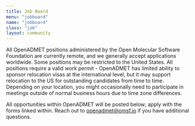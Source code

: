 ```yaml
---
title: Job Board
menu: "jobboard"
name: "jobboard"
class: "job"
layout: community
---
```

All OpenADMET positions administered by the Open Molecular Software Foundation are currently remote, and we generally accept applications worldwide. Some positions may be restricted to the United States. All positions require a valid work permit - OpenADMET has limited ability to sponsor relocation visas at the international level, but it may support relocation to the US for outstanding candidates from time to time. Depending on your location, you might occasionally need to participate in meetings outside of normal business hours due to time zone differences.

All opportunities within OpenADMET will be posted below; apply with the forms linked within. Reach out to [openadmet@omsf.io](mailto:openadmet@omsf.io) if you have additional questions.
